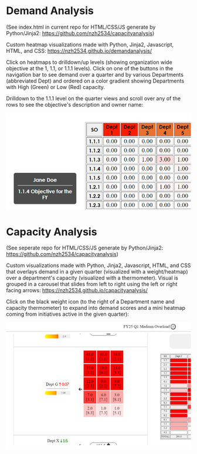 # Demand Analysis
(See index.html in current repo for HTML/CSS/JS generate by Python/Jinja2: https://github.com/nzh2534/capacityanalysis)

Custom heatmap visualizations made with Python, Jinja2, Javascript, HTML, and CSS: https://nzh2534.github.io/demandanalysis/

Click on heatmaps to drilldown/up levels (showing organization wide objective at the 1, 1.1, or 1.1.1 levels). Click on one of the buttons in the navigation bar to see demand over a quarter and by various Departments (abbreviated Dept) and ordered on a color gradient showing Departments with High (Green) or Low (Red) capacity. 

Drilldown to the 1.1.1 level on the quarter views and scroll over any of the rows to see the objective's description and owner name:

![Overlay](https://github.com/nzh2534/demandanalysis/blob/main/overlay.png)

# Capacity Analysis
(See seperate repo for HTML/CSS/JS generate by Python/Jinja2: https://github.com/nzh2534/capacityanalysis)

Custom visualizations made with Python, Jinja2, Javascript, HTML, and CSS that overlays demand in a given quarter (visualized with a weight/heatmap) over a department's capacity (visualized with a thermometer). Visual is grouped in a carousel that slides from left to right using the left or right facing arrows: https://nzh2534.github.io/capacityanalysis/

Click on the black weight icon (to the right of a Department name and capacity thermometer) to expand into demand scores and a mini heatmap coming from initiatives active in the given quarter):

![Expand](https://github.com/nzh2534/capacityanalysis/blob/main/expand.png)
